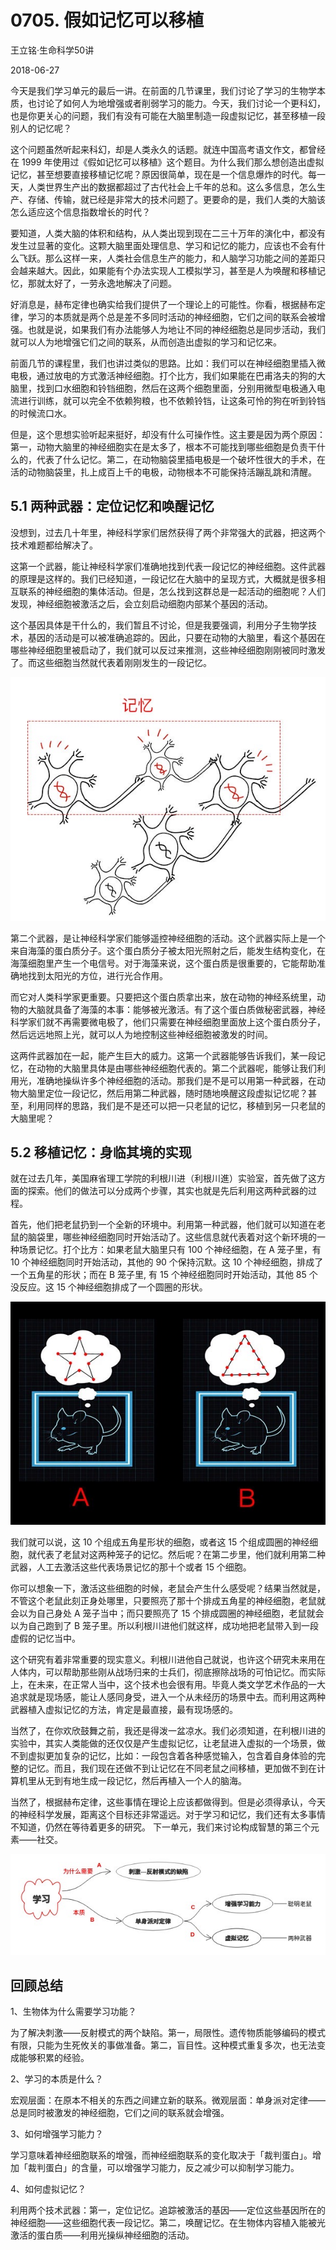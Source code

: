 # 0705. 假如记忆可以移植

王立铭·生命科学50讲

2018-06-27

今天是我们学习单元的最后一讲。在前面的几节课里，我们讨论了学习的生物学本质，也讨论了如何人为地增强或者削弱学习的能力。今天，我们讨论一个更科幻，也是你更关心的问题，我们有没有可能在大脑里制造一段虚拟记忆，甚至移植一段别人的记忆呢？

这个问题虽然听起来科幻，却是人类永久的话题。就连中国高考语文作文，都曾经在 1999 年使用过《假如记忆可以移植》这个题目。为什么我们那么想创造出虚拟记忆，甚至想要直接移植记忆呢？原因很简单，现在是一个信息爆炸的时代。每一天，人类世界生产出的数据都超过了古代社会上千年的总和。这么多信息，怎么生产、存储、传输，就已经是非常大的技术问题了。更要命的是，我们人类的大脑该怎么适应这个信息指数增长的时代？

要知道，人类大脑的体积和结构，从人类出现到现在二三十万年的演化中，都没有发生过显著的变化。这颗大脑里面处理信息、学习和记忆的能力，应该也不会有什么飞跃。那么这样一来，人类社会信息生产的能力，和人脑学习功能之间的差距只会越来越大。因此，如果能有个办法实现人工模拟学习，甚至是人为唤醒和移植记忆，那就太好了，一劳永逸地解决了问题。

好消息是，赫布定律也确实给我们提供了一个理论上的可能性。你看，根据赫布定律，学习的本质就是两个总是差不多同时活动的神经细胞，它们之间的联系会被增强。也就是说，如果我们有办法能够人为地让不同的神经细胞总是同步活动，我们就可以人为地增强它们之间的联系，从而创造出虚拟的学习和记忆来。

前面几节的课程里，我们也讲过类似的思路。比如：我们可以在神经细胞里插入微电极，通过放电的方式激活神经细胞。打个比方，我们如果能在巴甫洛夫的狗的大脑里，找到口水细胞和铃铛细胞，然后在这两个细胞里面，分别用微型电极通入电流进行训练，就可以完全不依赖狗粮，也不依赖铃铛，让这条可怜的狗在听到铃铛的时候流口水。

但是，这个思想实验听起来挺好，却没有什么可操作性。这主要是因为两个原因：第一，动物大脑里的神经细胞实在是太多了，根本不可能找到哪些细胞是负责干什么的，代表了什么记忆。第二，在动物脑袋里插电极是一个破坏性很大的手术，在活的动物脑袋里，扎上成百上千的电极，动物根本不可能保持活蹦乱跳和清醒。

## 5.1 两种武器：定位记忆和唤醒记忆

没想到，过去几十年里，神经科学家们居然获得了两个非常强大的武器，把这两个技术难题都给解决了。

这第一个武器，能让神经科学家们准确地找到代表一段记忆的神经细胞。这件武器的原理是这样的。我们已经知道，一段记忆在大脑中的呈现方式，大概就是很多相互联系的神经细胞的集体活动。但是，怎么找到这群总是一起活动的细胞呢？人们发现，神经细胞被激活之后，会立刻启动细胞内部某个基因的活动。

这个基因具体是干什么的，我们暂且不讨论，但是我要强调，利用分子生物学技术，基因的活动是可以被准确追踪的。因此，只要在动物的大脑里，看这个基因在哪些神经细胞里被启动了，我们就可以反过来推测，这些神经细胞刚刚被同时激发了。而这些细胞当然就代表着刚刚发生的一段记忆。

![](./res/2019125.jpg)

第二个武器，是让神经科学家们能够遥控神经细胞的活动。这个武器实际上是一个来自海藻的蛋白质分子。这个蛋白质分子被太阳光照射之后，能发生结构变化，在海藻细胞里产生一个电信号。对于海藻来说，这个蛋白质是很重要的，它能帮助准确地找到太阳光的方位，进行光合作用。

而它对人类科学家更重要。只要把这个蛋白质拿出来，放在动物的神经系统里，动物的大脑就具备了海藻的本事：能够被光激活。有了这个蛋白质做秘密武器，神经科学家们就不再需要微电极了，他们只需要在神经细胞里面放上这个蛋白质分子，然后远远地照上光，就可以人为地控制这些神经细胞被激发的时间。

这两件武器加在一起，能产生巨大的威力。这第一个武器能够告诉我们，某一段记忆，在动物的大脑里具体是由哪些神经细胞代表的。第二个武器呢，能够让我们利用光，准确地操纵许多个神经细胞的活动。那我们是不是可以用第一种武器，在动物大脑里定位一段记忆，然后用第二种武器，随时随地唤醒这段虚拟记忆呢？甚至，利用同样的思路，我们是不是还可以把一只老鼠的记忆，移植到另一只老鼠的大脑里呢？

## 5.2 移植记忆：身临其境的实现

就在过去几年，美国麻省理工学院的利根川进（利根川進）实验室，首先做了这方面的探索。他们的做法可以分成两个步骤，其实也就是先后利用这两种武器的过程。

首先，他们把老鼠扔到一个全新的环境中。利用第一种武器，他们就可以知道在老鼠的脑袋里，哪些神经细胞同时开始活动了。这些信息就代表着对这个新环境的一种场景记忆。打个比方：如果老鼠大脑里只有 100 个神经细胞，在 A 笼子里，有 10 个神经细胞同时开始活动，其他的 90 个保持沉默。这 10 个神经细胞，排成了一个五角星的形状；而在 B 笼子里, 有 15 个神经细胞同时开始活动，其他 85 个没反应。这 15 个神经细胞排成了一个圆圈的形状。

![](./res/2019124.jpg)

我们就可以说，这 10 个组成五角星形状的细胞，或者这 15 个组成圆圈的神经细胞，就代表了老鼠对这两种笼子的记忆。然后呢？在第二步里，他们就利用第二种武器，人工去激活这些代表场景记忆的那十个或者 15 个细胞。

你可以想象一下，激活这些细胞的时候，老鼠会产生什么感受呢？结果当然就是，不管这个老鼠此刻正身处哪里，只要照亮了那十个排成五角星的神经细胞，老鼠就会以为自己身处 A 笼子当中；而只要照亮了 15 个排成圆圈的神经细胞，老鼠就会以为自己跑到了 B 笼子里。所以利根川进他们就这样，成功地把老鼠带入到一段虚假的记忆当中。

这个研究有着非常重要的现实意义。利根川进他自己就说，也许这个研究未来用在人体内，可以帮助那些刚从战场归来的士兵们，彻底擦除战场的可怕记忆。而实际上，在未来，在正常人当中，这个技术也会很有用。毕竟人类文学艺术作品的一大追求就是现场感，能让人感同身受，进入一个从未经历的场景中去。而利用这两种武器植入虚拟记忆的方法，肯定是最直接，最有现场感的。

当然了，在你欢欣鼓舞之前，我还是得泼一盆凉水。我们必须知道，在利根川进的实验中，其实人类能做的还仅仅是产生虚拟记忆，让老鼠进入虚拟的一个场景，做不到虚拟更加复杂的记忆，比如：一段包含着各种感觉输入，包含着自身体验的完整的记忆。而且，我们现在还做不到让记忆在不同老鼠之间移植，更加做不到在计算机里从无到有地生成一段记忆，然后再植入一个人的脑海。

当然了，根据赫布定律，这些事情在理论上应该都做得到。但是必须得承认，今天的神经科学发展，距离这个目标还非常遥远。对于学习和记忆，我们还有太多事情不知道，仍然在等待着更多的研究。 下一单元，我们来讨论构成智慧的第三个元素——社交。

![](./res/2019126.jpg)

## 回顾总结

1、生物体为什么需要学习功能？

为了解决刺激——反射模式的两个缺陷。第一，局限性。遗传物质能够编码的模式有限，只能为生死攸关的事做准备。第二，盲目性。这种模式重复多次，也无法变成能够积累的经验。

2、学习的本质是什么？

宏观层面：在原本不相关的东西之间建立新的联系。微观层面：单身派对定律——总是同时被激发的神经细胞，它们之间的联系就会增强。

3、如何增强学习能力？

学习意味着神经细胞联系的增强，而神经细胞联系的变化取决于「裁判蛋白」。增加「裁判蛋白」的含量，可以增强学习能力，反之减少可以抑制学习能力。

4、如何虚拟记忆？

利用两个技术武器：第一，定位记忆。追踪被激活的基因——定位这些基因所在的神经细胞——这些细胞代表一段记忆。第二，唤醒记忆。在生物体内容植入能被光激活的蛋白质——利用光操纵神经细胞的活动。